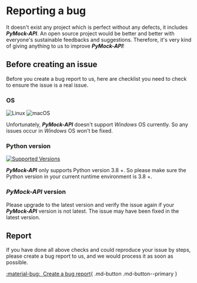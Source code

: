 # Reporting a bug

It doesn't exist any project which is perfect without any defects, it includes **_PyMock-API_**. An open source project would
be better and better with everyone's sustainable feedbacks and suggestions. Therefore, it's very kind of giving anything to
us to improve **_PyMock-API_**!


## Before creating an issue

Before you create a bug report to us, here are checklist you need to check to ensure the issue is a real issue.

### OS

![Linux](https://img.shields.io/badge/Linux-FCC624?style=for-the-badge&logo=linux&logoColor=black)
![macOS](https://img.shields.io/badge/mac%20os-000000?style=for-the-badge&logo=macos&logoColor=F0F0F0)

Unfortunately, **_PyMock-API_** doesn't support _Windows_ OS currently. So any issues occur in _Windows_ OS won't be fixed.

### Python version

[![Supported Versions](https://img.shields.io/pypi/pyversions/PyMock-API.svg?logo=python&logoColor=FBE072)](https://pypi.org/project/PyMock-API)

**_PyMock-API_** only supports Python version 3.8 +. So please make sure the Python version in your current runtime environment
is 3.8 +.

### **_PyMock-API_** version

Please upgrade to the latest version and verify the issue again if your **_PyMock-API_** version is not latest. The issue
may have been fixed in the latest version.


## Report

If you have done all above checks and could reproduce your issue by steps, please create a bug report to us, and we would
process it as soon as possible.

[:material-bug:&nbsp; Create a bug report][Create a bug report]{ .md-button .md-button--primary }

[Create a bug report]: https://github.com/Chisanan232/PyMock-API/issues/new?assignees=&labels=&projects=&template=reporting-a-bug.yaml
